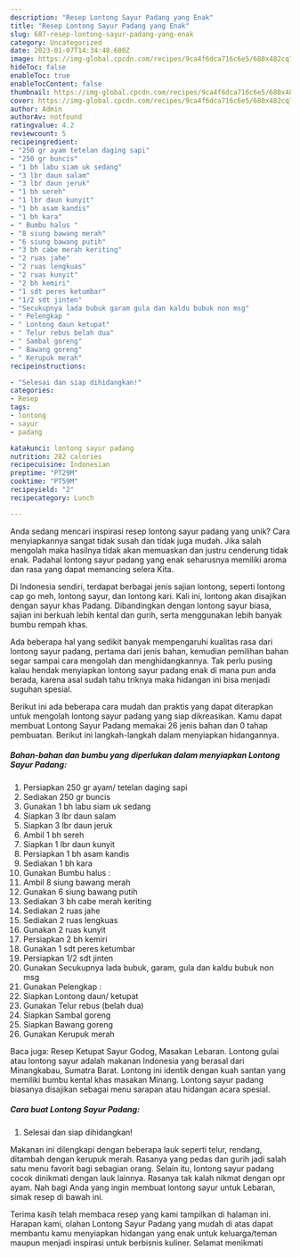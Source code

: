 ```yaml
---
description: "Resep Lontong Sayur Padang yang Enak"
title: "Resep Lontong Sayur Padang yang Enak"
slug: 687-resep-lontong-sayur-padang-yang-enak
category: Uncategorized
date: 2023-01-07T14:34:48.600Z
image: https://img-global.cpcdn.com/recipes/9ca4f6dca716c6e5/680x482cq70/lontong-sayur-padang-foto-resep-utama.jpg
hideToc: false
enableToc: true
enableTocContent: false
thumbnail: https://img-global.cpcdn.com/recipes/9ca4f6dca716c6e5/680x482cq70/lontong-sayur-padang-foto-resep-utama.jpg
cover: https://img-global.cpcdn.com/recipes/9ca4f6dca716c6e5/680x482cq70/lontong-sayur-padang-foto-resep-utama.jpg
author: Admin
authorAv: notfound
ratingvalue: 4.2
reviewcount: 5
recipeingredient:
- "250 gr ayam tetelan daging sapi"
- "250 gr buncis"
- "1 bh labu siam uk sedang"
- "3 lbr daun salam"
- "3 lbr daun jeruk"
- "1 bh sereh"
- "1 lbr daun kunyit"
- "1 bh asam kandis"
- "1 bh kara"
- " Bumbu halus "
- "8 siung bawang merah"
- "6 siung bawang putih"
- "3 bh cabe merah keriting"
- "2 ruas jahe"
- "2 ruas lengkuas"
- "2 ruas kunyit"
- "2 bh kemiri"
- "1 sdt peres ketumbar"
- "1/2 sdt jinten"
- "Secukupnya lada bubuk garam gula dan kaldu bubuk non msg"
- " Pelengkap "
- " Lontong daun ketupat"
- " Telur rebus belah dua"
- " Sambal goreng"
- " Bawang goreng"
- " Kerupuk merah"
recipeinstructions:

- "Selesai dan siap dihidangkan!"
categories:
- Resep
tags:
- lontong
- sayur
- padang

katakunci: lontong sayur padang 
nutrition: 282 calories
recipecuisine: Indonesian
preptime: "PT29M"
cooktime: "PT59M"
recipeyield: "2"
recipecategory: Lunch

---
```





Anda sedang mencari inspirasi resep lontong sayur padang yang unik? Cara menyiapkannya sangat tidak susah dan tidak juga mudah. Jika salah mengolah maka hasilnya tidak akan memuaskan dan justru cenderung tidak enak. Padahal lontong sayur padang yang enak seharusnya memiliki aroma dan rasa yang dapat memancing selera Kita.





Di Indonesia sendiri, terdapat berbagai jenis sajian lontong, seperti lontong cap go meh, lontong sayur, dan lontong kari. Kali ini, lontong akan disajikan dengan sayur khas Padang. Dibandingkan dengan lontong sayur biasa, sajian ini berkuah lebih kental dan gurih, serta menggunakan lebih banyak bumbu rempah khas.

Ada beberapa hal yang sedikit banyak mempengaruhi kualitas rasa dari lontong sayur padang, pertama dari jenis bahan, kemudian pemilihan bahan segar sampai cara mengolah dan menghidangkannya. Tak perlu pusing kalau hendak menyiapkan lontong sayur padang enak di mana pun anda berada, karena asal sudah tahu triknya maka hidangan ini bisa menjadi suguhan spesial.






Berikut ini ada beberapa cara mudah dan praktis yang dapat diterapkan untuk mengolah lontong sayur padang yang siap dikreasikan. Kamu dapat membuat Lontong Sayur Padang memakai 26 jenis bahan dan 0 tahap pembuatan. Berikut ini langkah-langkah dalam menyiapkan hidangannya.

<!--inarticleads1-->

##### Bahan-bahan dan bumbu yang diperlukan dalam menyiapkan Lontong Sayur Padang:

1. Persiapkan 250 gr ayam/ tetelan daging sapi
1. Sediakan 250 gr buncis
1. Gunakan 1 bh labu siam uk sedang
1. Siapkan 3 lbr daun salam
1. Siapkan 3 lbr daun jeruk
1. Ambil 1 bh sereh
1. Siapkan 1 lbr daun kunyit
1. Persiapkan 1 bh asam kandis
1. Sediakan 1 bh kara
1. Gunakan  Bumbu halus :
1. Ambil 8 siung bawang merah
1. Gunakan 6 siung bawang putih
1. Sediakan 3 bh cabe merah keriting
1. Sediakan 2 ruas jahe
1. Sediakan 2 ruas lengkuas
1. Gunakan 2 ruas kunyit
1. Persiapkan 2 bh kemiri
1. Gunakan 1 sdt peres ketumbar
1. Persiapkan 1/2 sdt jinten
1. Gunakan Secukupnya lada bubuk, garam, gula dan kaldu bubuk non msg
1. Gunakan  Pelengkap :
1. Siapkan  Lontong daun/ ketupat
1. Gunakan  Telur rebus (belah dua)
1. Siapkan  Sambal goreng
1. Siapkan  Bawang goreng
1. Gunakan  Kerupuk merah


Baca juga: Resep Ketupat Sayur Godog, Masakan Lebaran. Lontong gulai atau lontong sayur adalah makanan Indonesia yang berasal dari Minangkabau, Sumatra Barat. Lontong ini identik dengan kuah santan yang memiliki bumbu kental khas masakan Minang. Lontong sayur padang biasanya disajikan sebagai menu sarapan atau hidangan acara spesial. 

<!--inarticleads2-->

##### Cara buat Lontong Sayur Padang:


1. Selesai dan siap dihidangkan!

Makanan ini dilengkapi dengan beberapa lauk seperti telur, rendang, ditambah dengan kerupuk merah. Rasanya yang pedas dan gurih jadi salah satu menu favorit bagi sebagian orang. Selain itu, lontong sayur padang cocok dinikmati dengan lauk lainnya. Rasanya tak kalah nikmat dengan opr ayam. Nah bagi Anda yang ingin membuat lontong sayur untuk Lebaran, simak resep di bawah ini. 

Terima kasih telah membaca resep yang kami tampilkan di halaman ini. Harapan kami, olahan Lontong Sayur Padang yang mudah di atas dapat membantu kamu menyiapkan hidangan yang enak untuk keluarga/teman maupun menjadi inspirasi untuk berbisnis kuliner. Selamat menikmati
